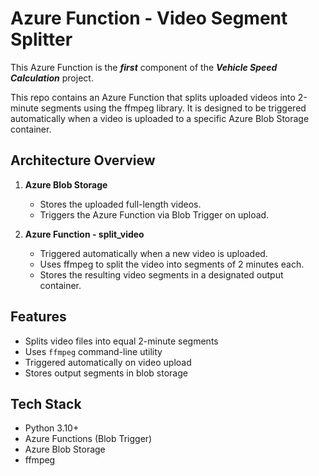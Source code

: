 # Azure Function - Video Segment Splitter

This Azure Function is the **_first_** component of the **_Vehicle Speed Calculation_** project.  

This repo contains an Azure Function that splits uploaded videos into 2-minute segments using the ffmpeg library. It is designed to be triggered automatically when a video is uploaded to a specific Azure Blob Storage container.

## Architecture Overview

1. **Azure Blob Storage**  
   * Stores the uploaded full-length videos.  
   * Triggers the Azure Function via Blob Trigger on upload.

2. **Azure Function - split_video**  
   * Triggered automatically when a new video is uploaded.  
   * Uses ffmpeg to split the video into segments of 2 minutes each.  
   * Stores the resulting video segments in a designated output container.

## Features

* Splits video files into equal 2-minute segments  
* Uses `ffmpeg` command-line utility  
* Triggered automatically on video upload  
* Stores output segments in blob storage

## Tech Stack

* Python 3.10+  
* Azure Functions (Blob Trigger)  
* Azure Blob Storage  
* ffmpeg
